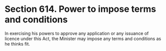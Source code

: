 # Section 614. Power to impose terms and conditions

In exercising his powers to approve any application or any issuance of licence under this Act, the Minister may impose any terms and conditions as he thinks fit.

